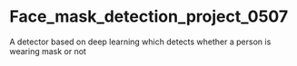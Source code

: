 # Face_mask_detection_project_0507
A detector based on deep learning which detects whether a person is wearing mask or not
